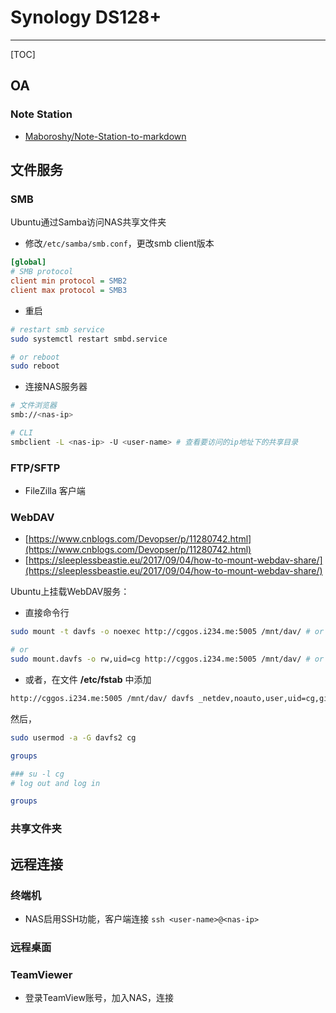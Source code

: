 # Synology DS128+

-----

[TOC]

## OA

### Note Station

* [Maboroshy/Note-Station-to-markdown](https://github.com/Maboroshy/Note-Station-to-markdown)

## 文件服务

### SMB

Ubuntu通过Samba访问NAS共享文件夹

- 修改`/etc/samba/smb.conf`，更改smb client版本

```ini
[global]
# SMB protocol
client min protocol = SMB2
client max protocol = SMB3
```

- 重启

```sh
# restart smb service
sudo systemctl restart smbd.service

# or reboot
sudo reboot
```

- 连接NAS服务器

```sh
# 文件浏览器
smb://<nas-ip>

# CLI
smbclient -L <nas-ip> -U <user-name> # 查看要访问的ip地址下的共享目录
```

### FTP/SFTP

* FileZilla 客户端

### WebDAV

- [https://www.cnblogs.com/Devopser/p/11280742.html](https://www.cnblogs.com/Devopser/p/11280742.html)
- [https://sleeplessbeastie.eu/2017/09/04/how-to-mount-webdav-share/](https://sleeplessbeastie.eu/2017/09/04/how-to-mount-webdav-share/)

Ubuntu上挂载WebDAV服务：

* 直接命令行

```bash
sudo mount -t davfs -o noexec http://cggos.i234.me:5005 /mnt/dav/ # or https 5006

# or
sudo mount.davfs -o rw,uid=cg http://cggos.i234.me:5005 /mnt/dav/ # or https 5006
```

* 或者，在文件 **/etc/fstab** 中添加

```bash
http://cggos.i234.me:5005 /mnt/dav/ davfs _netdev,noauto,user,uid=cg,gid=cg 0 0
```

然后，

```bash
sudo usermod -a -G davfs2 cg

groups

### su -l cg
# log out and log in

groups
```

### 共享文件夹

## 远程连接

### 终端机

* NAS启用SSH功能，客户端连接 `ssh <user-name>@<nas-ip>`

### 远程桌面

### TeamViewer

* 登录TeamView账号，加入NAS，连接
